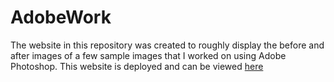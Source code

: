 # AdobeWork
The website in this repository was created to roughly display the before and after images of a few sample images that I worked on using Adobe Photoshop.
This website is deployed and can be viewed [here](https://adobework.netlify.app/)

